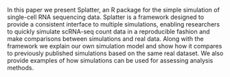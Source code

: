 In this paper we present Splatter, an R package for the simple simulation of single-cell RNA sequencing data. Splatter is a framework designed to provide a consistent interface to multiple simulations, enabling researchers to quickly simulate scRNA-seq count data in a reproducible fashion and make comparisons between simulations and real data. Along with the framework we explain our own simulation model and show how it compares to previously published simulations based on the same real dataset. We also provide examples of how simulations can be used for assessing analysis methods.